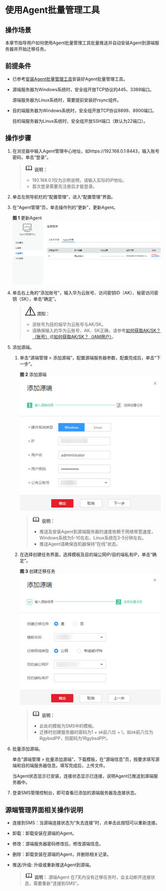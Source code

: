 # 使用Agent批量管理工具<a name="sms_03_0028"></a>

## 操作场景<a name="section15961182919296"></a>

本章节指导用户如何使用Agent批量管理工具批量推送并自动安装Agent到源端服务器并开始迁移任务。

## 前提条件<a name="section13992181518292"></a>

-   已参考[安装Agent批量管理工具](安装Agent批量管理工具.md)安装好Agent批量管理工具。
-   源端服务器为Windows系统时，安全组开放TCP协议的445、3389端口。

    源端服务器为Linux系统时，需要提前安装好rsync组件。

-   目的端服务器为Windows系统时，安全组开放TCP协议8899、8900端口。

    目的端服务器为Linux系统时，安全组开放SSH端口（默认为22端口）。


## 操作步骤<a name="section15919838101819"></a>

1.  在浏览器中输入Agent管理中心地址，如https://192.168.0.1:8443，输入账号密码，单击“登录”。

    >![](public_sys-resources/icon-note.gif) **说明：** 
    >-   192.168.0.1仅为示例说明，请输入实际的IP地址。
    >-   首次登录需要先注册后才能登录。

2.  单击左侧导航栏的“配置管理”，进入“配置管理”界面。
3.  在“Agent管理”页，单击操作列的“更新”，更新Agent。

    **图 1**  更新Agent<a name="fig6761184219582"></a>  
    ![](figures/更新Agent.png "更新Agent")

4.  单击右上角的“添加账号”，输入华为云账号、访问密钥ID（AK）、秘密访问密钥（SK），单击“确定”。

    >![](public_sys-resources/icon-notice.gif) **须知：** 
    >-   该账号为目的端华为云账号与AK/SK。
    >-   请确保输入的华为云账号、AK、SK正确，请参考[如何获取AK/SK？（账号）](https://support.huaweicloud.com/sms_faq/sms_faq_0032.html)或[如何获取AK/SK？（IAM用户）](https://support.huaweicloud.com/sms_faq/sms_faq_0012.html)。

5.  添加源端。
    1.  单击“源端管理 \> 添加源端”，配置源端服务器参数，配置完成后，单击“下一步”。

        **图 2**  添加源端<a name="fig57852192565"></a>  
        ![](figures/添加源端.png "添加源端")

        >![](public_sys-resources/icon-note.gif) **说明：** 
        >-   推送及安装Agent到源端服务器的速度依赖于网络带宽速度，Windows系统为5-10左右，Linux系统在3-5分钟左右。
        >-   推送Agent请确保连机器保持“在线”状态。

    2.  在选择创建任务界面，选择模板及目的端公网IP/目的端私有IP，单击“确定”。

        **图 3**  创建迁移任务<a name="fig2054718111716"></a>  
        ![](figures/创建迁移任务.png "创建迁移任务")

        >![](public_sys-resources/icon-note.gif) **说明：** 
        >-   此处的模板为SMS中的模板。
        >-   迁移时创建服务器的密码为1 + sk前八位 + !。如sk前八位为RgybsdPP，则密码为1RgybsdPP!。


6.  批量添加源端。

    单击“源端管理 \> 批量添加源端”，下载模板，在“源端信息”页，按要求填写源端和目的端服务器信息。填写完成后，上传文件。

    当Agent状态显示已安装，连接状态显示已连接，说明Agent已推送到源端服务器中。

7.  登录SMS管理控制台，即可查看已添加的源端服务器及连接状态。

## 源端管理界面相关操作说明<a name="section11281023141615"></a>

-   连接到SMS：当源端连接状态为“失去连接”时，点单击此按钮可以重新连接。
-   卸载：卸载安装在源端的Agent。
-   修改：源端服务器密码修改后，修改源端信息。
-   删除：卸载安装在源端的Agent，并删除相关记录。
-   推送/升级: 升级或重新推送Agent到源端。

    >![](public_sys-resources/icon-note.gif) **说明：** 
    >源端Agent 在7天内没有迁移任务时，会主动断开连接状态，需要重新“连接到SMS”。


